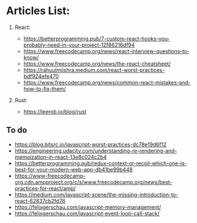# Articles List:

1. React:
    - https://betterprogramming.pub/7-custom-react-hooks-you-probably-need-in-your-project-12f86216df94
    - https://www.freecodecamp.org/news/react-interview-questions-to-know/
    - https://www.freecodecamp.org/news/the-react-cheatsheet/
    - https://rahuulmiishra.medium.com/react-worst-practices-bdf924efe470
    - https://www.freecodecamp.org/news/common-react-mistakes-and-how-to-fix-them/

2. Rust:
    - https://leerob.io/blog/rust

## To do
- https://blog.bitsrc.io/javascript-worst-practices-dc78e19d6f12
- https://engineering.udacity.com/understanding-re-rendering-and-memoization-in-react-13e8c024c2b4
- https://betterprogramming.pub/redux-context-or-recoil-which-one-is-best-for-your-modern-web-app-db41be99b448
- https://www-freecodecamp-org.cdn.ampproject.org/c/s/www.freecodecamp.org/news/best-practices-for-react/amp/
- https://medium.com/javascript-scene/the-missing-introduction-to-react-62837cb2fd76
- https://felixgerschau.com/javascript-memory-management/
- https://felixgerschau.com/javascript-event-loop-call-stack/
